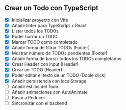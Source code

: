 ## Crear un Todo con TypeScript

- [x] Inicializar proyecto con Vite
- [x] Añadir linter para TypeScript + React
- [x] Listar todos los TODOs
- [x] Poder borrar un TODO
- [x] Marcar TODO como completado
- [x] Añadir forma de filtrar TODOs (Footer)
- [x] Mostrar número de TODOs pendientes (Footer)
- [x] Añadir forma de borrar todos los TODOs completados
- [x] Crear Header con input (Header)
- [x] Crear un TODO (Header)
- [x] Poder editar el texto de un TODO (Doble click)
- [x] Añadir persistencia con localStorage
- [ ] Añadir estilos del Todo
- [ ] Añadir animaciones con AutoAnimate
- [ ] Pasar a Reducer
- [ ] Sincronizar con el backend
